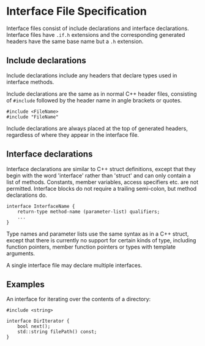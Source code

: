 # Interface File Specification

Interface files consist of include declarations and interface declarations.
Interface files have `.if.h` extensions and the corresponding generated headers
have the same base name but a `.h` extension.

## Include declarations

Include declarations include any headers that declare types used in interface methods.

Include declarations are the same as in normal C++ header files, consisting
of `#include` followed by the header name in angle brackets or quotes.

    #include <FileName>
    #include "FileName"

Include declarations are always placed at the top of generated headers, regardless
of where they appear in the interface file.

## Interface declarations

Interface declarations are similar to C++ struct definitions, except that they
begin with the word 'interface' rather than 'struct' and can only contain
a list of methods.  Constants, member variables, access specifiers etc. are
not permitted.  Interface blocks do not require a trailing semi-colon,
but method declarations do.

    interface InterfaceName {
        return-type method-name (parameter-list) qualifiers;
        ...
    }

Type names and parameter lists use the same syntax as in a C++ struct, except
that there is currently no support for certain kinds of type, including function pointers,
member function pointers or types with template arguments.

A single interface file may declare multiple interfaces.

## Examples

An interface for iterating over the contents of a directory:

    #include <string>

    interface DirIterator {
        bool next();
        std::string filePath() const;
    }

